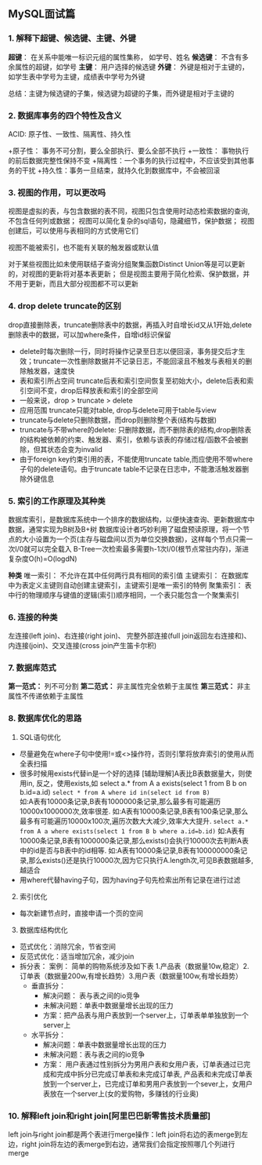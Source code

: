 ## MySQL面试篇

### 1. 解释下超键、候选键、主键、外键

**超键**： 在关系中能唯一标识元组的属性集称， 如学号、姓名
**候选键**： 不含有多余属性的超键，如学号
**主键**： 用户选择的候选键
**外键**： 外键是相对于主键的，如学生表中学号为主键，成绩表中学号为外键

总结：主键为候选键的子集，候选键为超键的子集，而外键是相对于主键的

### 2. 数据库事务的四个特性及含义

ACID: 原子性、一致性、隔离性、持久性

+原子性： 事务不可分割，要么全部执行、要么全部不执行
+一致性： 事物执行的前后数据完整性保持不变
+隔离性：一个事务的执行过程中，不应该受到其他事务的干扰
+持久性：事务一旦结束，就持久化到数据库中，不会被回滚

### 3. 视图的作用，可以更改吗

视图是虚拟的表，与包含数据的表不同，视图只包含使用时动态检索数据的查询,不包含任何列或数据；
视图可以简化复杂的sql语句，隐藏细节，保护数据；
视图创建后，可以使用与表相同的方式使用它们

视图不能被索引，也不能有关联的触发器或默认值

对于某些视图比如未使用联结子查询分组聚集函数Distinct Union等是可以更新的，对视图的更新将对基本表更新；
但是视图主要用于简化检索、保护数据，并不用于更新，而且大部分视图都不可以更新


### 4. drop delete truncate的区别

drop直接删除表，truncate删除表中的数据，再插入时自增长id又从1开始,delete删除表中的数据，可以加where条件，自增id标识保留

+ delete时每次删除一行，同时将操作记录至日志以便回滚，事务提交后才生效；truncate一次性删除数据并不记录日志，不能回滚且不触发与表相关的删除触发器，速度快
+ 表和索引所占空间 truncate后表和索引空间恢复至初始大小，delete后表和索引空间不变，drop后释放表和索引的全部空间
+ 一般来说，drop > truncate > delete
+ 应用范围 truncate只能对table, drop与delete可用于table与view
+ truncate与delete只删除数据，而drop则删除整个表(结构与数据)
+ truncate与不带where的delete: 只删除数据，而不删除表的结构,drop删除表的结构被依赖的约束、触发器、索引，依赖与该表的存储过程/函数不会被删除，但其状态会变为invalid
+ 由于foreign key约束引用的表，不能使用truncate table,而应使用不带where子句的delete语句。由于truncate table不记录在日志中，不能激活触发器删除外键信息


### 5. 索引的工作原理及其种类

数据库索引，是数据库系统中一个排序的数据结构，以便快速查询、更新数据库中数据，通常实现为B树及B+树
数据库设计者巧妙利用了磁盘预读原理，将一个节点的大小设置为一个页(主存与磁盘间以页为单位交换数据)，这样每个节点只需一次I/0就可以完全载入
B-Tree一次检索最多需要h-1次I/0(根节点常驻内存)，渐进复杂度O(h)=O(logdN)

**种类** 
唯一索引： 不允许在其中任何两行具有相同的索引值
主键索引： 在数据库中为表定义主键则自动创建主键索引，主键索引是唯一索引的特例
聚集索引： 表中行的物理顺序与键值的逻辑(索引)顺序相同，一个表只能包含一个聚集索引


### 6. 连接的种类

左连接(left join)、右连接(right join)、 完整外部连接(full join返回左右连接和)、内连接(join)、交叉连接(cross join产生笛卡尔积)


### 7. 数据库范式

**第一范式：** 列不可分割
**第二范式：** 非主属性完全依赖于主属性
**第三范式：** 非主属性不传递依赖于主属性


### 8. 数据库优化的思路

1. SQL语句优化

+ 尽量避免在where子句中使用!=或<>操作符，否则引擎将放弃索引的使用从而全表扫描
+ 很多时候用exists代替in是一个好的选择
  [辅助理解]A表比B表数据量大，则使用in, 反之，使用exists,如 select a.* from A a exists(select 1 from B b on b.id=a.id)
  `select * from A where id in(select id from B)`	
	如:A表有10000条记录,B表有1000000条记录,那么最多有可能遍历10000x1000000次,效率很差.
	如:A表有10000条记录,B表有100条记录,那么最多有可能遍历10000x100次,遍历次数大大减少,效率大大提升.
  `select a.* from A a where exists(select 1 from B b where a.id=b.id)`
	如:A表有10000条记录,B表有1000000条记录,那么exists()会执行10000次去判断A表中的id是否与B表中的id相等.
	如:A表有10000条记录,B表有100000000条记录,那么exists()还是执行10000次,因为它只执行A.length次,可见B表数据越多,越适合
+ 用where代替having子句，因为having子句先检索出所有记录在进行过滤

2. 索引优化

+ 每次新建节点时，直接申请一个页的空间

3. 数据库结构优化

+ 范式优化：消除冗余，节省空间
+ 反范式优化：适当增加冗余，减少join
+ 拆分表： 
	案例： 简单的购物系统涉及如下表 1.产品表（数据量10w,稳定）2.订单表（数据量200w,有增长趋势）3.用户表（数据量100w,有增长趋势）
	- 垂直拆分：
		+ 解决问题： 表与表之间的io竞争
		+ 未解决问题：单表中数据量增长出现的压力
		+ 方案：把产品表与用户表放到一个server上，订单表单单独放到一个server上
	- 水平拆分：
		+ 解决问题：单表中数据量增长出现的压力
		+ 未解决问题：表与表之间的io竞争
		+ 方案： 用户表通过性别拆分为男用户表和女用户表，订单表通过已完成和完成中拆分已完成订单表和未完成订单表, 产品表和未完成订单表放到一个server上，已完成订单和男用户表放到一个sever上，女用户表放在一个server上(女的爱购物，多赚钱的行业奥)

### 10. 解释left join和right join[阿里巴巴新零售技术质量部]

left join与right join都是两个表进行merge操作：left join将右边的表merge到左边，right join将左边的表merge到右边，通常我们会指定按照哪几个列进行merge

















